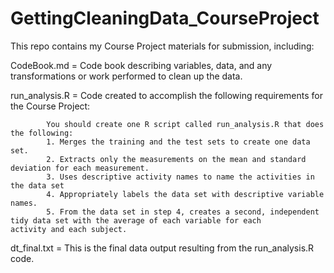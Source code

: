 # GettingCleaningData_CourseProject

This repo contains my Course Project materials for submission, including:

CodeBook.md = Code book describing variables, data, and any transformations or work performed to clean up the data.

run_analysis.R = Code created to accomplish the following requirements for the Course Project:

			You should create one R script called run_analysis.R that does the following:
			1. Merges the training and the test sets to create one data set.
			2. Extracts only the measurements on the mean and standard deviation for each measurement. 
			3. Uses descriptive activity names to name the activities in the data set
			4. Appropriately labels the data set with descriptive variable names. 
			5. From the data set in step 4, creates a second, independent tidy data set with the average of each variable for each 					   activity and each subject.

dt_final.txt = This is the final data output resulting from the run_analysis.R code.

